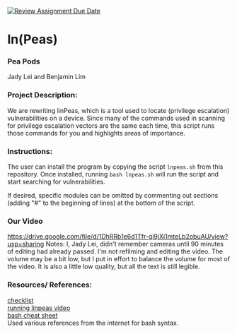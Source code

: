 [![Review Assignment Due Date](https://classroom.github.com/assets/deadline-readme-button-22041afd0340ce965d47ae6ef1cefeee28c7c493a6346c4f15d667ab976d596c.svg)](https://classroom.github.com/a/am3xLbu5)
# ln(Peas)

### Pea Pods

Jady Lei and Benjamin Lim

### Project Description:

We are rewriting linPeas, which is a tool used to locate (privilege escalation) vulnerabilities on a device. Since many of the commands used in scanning for privilege escalation vectors are the same each time, this script runs those commands for you and highlights areas of importance.

### Instructions:

The user can install the program by copying the script `lnpeas.sh` from this repository. Once installed, running `bash lnpeas.sh` will run the script and start searching for vulnerabilities.  

If desired, specific modules can be omitted by commenting out sections (adding "#" to the beginning of lines) at the bottom of the script.

### Our Video  
https://drive.google.com/file/d/1DhRRb1e6d1Tfr-gi9jXj1mteLb2obuAU/view?usp=sharing
Notes: I, Jady Lei, didn't remember cameras until 90 minutes of editing had already passed. I'm not refilming and editing the video. The volume may be a bit low, but I put in effort to balance the volume for most of the video. It is also a little low quality, but all the text is still legible.

### Resources/ References:
[checklist](https://book.hacktricks.wiki/en/linux-hardening/linux-privilege-escalation-checklist.html)  
[running linpeas video](https://asciinema.org/a/309566)  
[bash cheat sheet](https://learnxinyminutes.com/bash/)  
Used various references from the internet for bash syntax.
